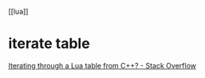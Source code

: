 [[lua]]

# iterate table
[Iterating through a Lua table from C++? - Stack Overflow](https://stackoverflow.com/questions/1438842/iterating-through-a-lua-table-from-c)
